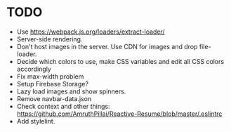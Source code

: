 # TODO

* Use https://webpack.js.org/loaders/extract-loader/
* Server-side rendering.
* Don't host images in the server. Use CDN for images and drop file-loader.
* Decide which colors to use, make CSS variables and edit all CSS colors accordingly
* Fix max-width problem
* Setup Firebase Storage?
* Lazy load images and show spinners.
* Remove navbar-data.json
* Check context and other things: https://github.com/AmruthPillai/Reactive-Resume/blob/master/.eslintrc
* Add stylelint.
